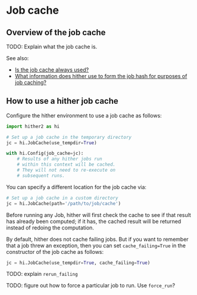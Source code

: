 # Job cache

## Overview of the job cache

TODO: Explain what the job cache is.

See also:

* [Is the job cache always used?](./faq.md#is-the-job-cache-always-used)
* [What information does hither use to form the job hash for purposes of job caching?](./faq.md#what-information-does-hither-use-to-form-the-job-hash-for-purposes-of-job-caching)

## How to use a hither job cache

Configure the hither environment to use a job cache as follows:

```python
import hither2 as hi

# Set up a job cache in the temporary directory
jc = hi.JobCache(use_tempdir=True)

with hi.Config(job_cache=jc):
    # Results of any hither jobs run
    # within this context will be cached.
    # They will not need to re-execute on
    # subsequent runs.
```

You can specify a different location for the job cache via:

```python
# Set up a job cache in a custom directory
jc = hi.JobCache(path='/path/to/job/cache')
```

Before running any Job, hither will first check the cache to see if that result
has already been computed; if it has, the cached result will be returned instead
of redoing the computation.

By default, hither does not cache failing jobs. But if you want to remember that a job threw an exception, then you can set `cache_failing=True` in the constructor of the job cache as follows:

```python
jc = hi.JobCache(use_tempdir=True, cache_failing=True)
```

TODO: explain `rerun_failing`

TODO: figure out how to force a particular job to run. Use `force_run`?
